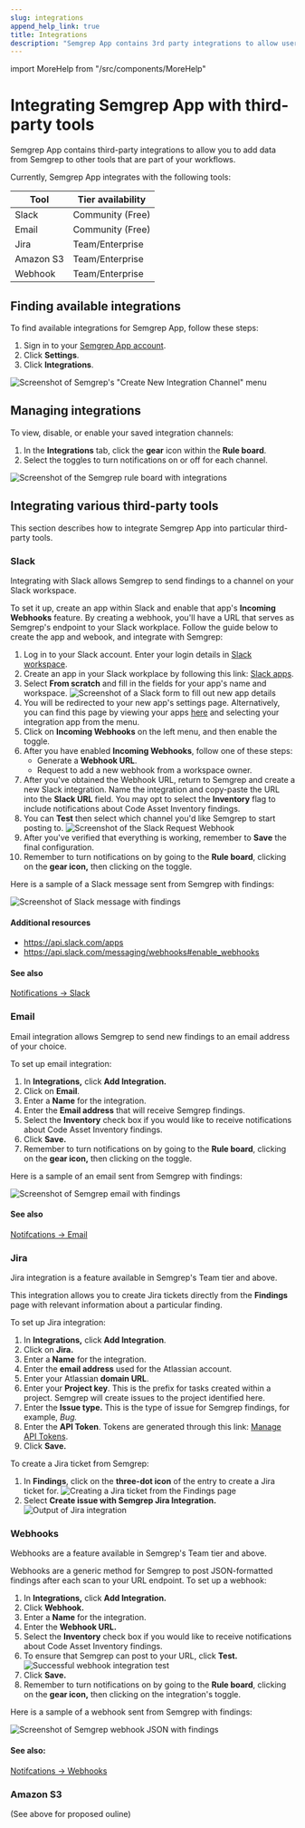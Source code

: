 ```yaml
---
slug: integrations
append_help_link: true
title: Integrations
description: "Semgrep App contains 3rd party integrations to allow users to add data from Semgrep to other tools that are part of their workflows."
---
```


import MoreHelp from "/src/components/MoreHelp"

# Integrating Semgrep App with third-party tools

Semgrep App contains third-party integrations to allow you to add data from Semgrep to other tools that are part of your workflows.

Currently, Semgrep App integrates with the following tools:

| Tool | Tier availability |
| ---- | ---------------- |
| Slack | Community (Free) |
| Email | Community (Free) |
| Jira | Team/Enterprise |
| Amazon S3 | Team/Enterprise |
| Webhook | Team/Enterprise |

## Finding available integrations

To find available integrations for Semgrep App, follow these steps:

1. Sign in to your [Semgrep App account](https://semgrep.dev/).
2. Click **Settings**.
3. Click **Integrations**.

![Screenshot of Semgrep's "Create New Integration Channel" menu](../img/integration-firstview.png)<br />

## Managing integrations

To view, disable, or enable your saved integration channels:

1. In the **Integrations** tab, click the **gear** icon within the **Rule board**.
2. Select the toggles to turn notifications on or off for each channel.

![Screenshot of the Semgrep rule board with integrations](../img/integration-ruleboard.png)<br />

## Integrating various third-party tools

This section describes how to integrate Semgrep App into particular third-party tools.

### Slack

Integrating with Slack allows Semgrep to send findings to a channel on your Slack workspace.

To set it up, create an app within Slack and enable that app's **Incoming Webhooks** feature. By creating a webhook, you'll have a URL that serves as Semgrep's endpoint to your Slack workplace. Follow the guide below to create the app and webook, and integrate with Semgrep:

1. Log in to your Slack account. Enter your login details in [Slack workspace](https://slack.com/workspace-signin).
2. Create an app in your Slack workplace by following this link: [Slack apps](https://api.slack.com/apps?new_app=1).
3. Select **From scratch** and fill in the fields for your app's name and workspace.
![Screenshot of a Slack form to fill out new app details](../img/slack-create-app-name.png)
4. You will be redirected to your new app's settings page. Alternatively, you can find this page by viewing your apps [here](https://api.slack.com/apps) and selecting your integration app from the menu.
5. Click on **Incoming Webhooks** on the left menu, and then enable the toggle.
6. After you have enabled **Incoming Webhooks**, follow one of these steps:
    - Generate a **Webhook URL**.
    - Request to add a new webhook from a workspace owner.
7. After you've obtained the Webhook URL, return to Semgrep and create a new Slack integration. Name the integration and copy-paste the URL into the **Slack URL** field. You may opt to select the **Inventory** flag to include notifications about Code Asset Inventory findings.
8. You can **Test** then select which channel you'd like Semgrep to start posting to.
![Screenshot of the Slack Request Webhook  ](../img/slack-integration-hooktest.png)<br />
9. After you've verified that everything is working, remember to **Save** the final configuration.
10. Remember to turn notifications on by going to the **Rule board**, clicking on the **gear icon,** then clicking on the toggle.

Here is a sample of a Slack message sent from Semgrep with findings:

![Screenshot of Slack message with findings ](../img/slack-semgrep-findings.png)<br />

#### Additional resources

* https://api.slack.com/apps
* https://api.slack.com/messaging/webhooks#enable_webhooks

#### See also

[Notifications -> Slack](notifications.md/#slack)

### Email

Email integration allows Semgrep to send new findings to an email address of your choice.

To set up email integration:

1. In **Integrations,** click **Add Integration.**
2. Click on **Email**.
3. Enter a **Name** for the integration.
4. Enter the **Email address** that will receive Semgrep findings.
5. Select the **Inventory** check box if you would like to receive notifications about Code Asset Inventory findings.
6. Click **Save.**
7. Remember to turn notifications on by going to the **Rule board**, clicking on the **gear icon,** then clicking on the toggle.

Here is a sample of an email sent from Semgrep with findings:

![Screenshot of Semgrep email with findings ](../img/integrations-email-findings.png)<br />

#### See also
[Notifcations -> Email](notifications.md/#email)

### Jira

Jira integration is a feature available in Semgrep's Team tier and above.

This integration allows you to create Jira tickets directly from the **Findings** page with relevant information about a particular finding.

To set up Jira integration:

1. In **Integrations,** click **Add Integration**.
2. Click on **Jira.**
3. Enter a **Name** for the integration.
4. Enter the **email address** used for the Atlassian account.
5. Enter your Atlassian **domain URL**.
6. Enter your **Project key**. This is the prefix for tasks created within a project. Semgrep will create issues to the project identified here.
7. Enter the **Issue type.** This is the type of issue for Semgrep findings, for example, *Bug.*
8. Enter the **API Token**. Tokens are generated through this link: [Manage API Tokens](https://support.atlassian.com/atlassian-account/docs/manage-api-tokens-for-your-atlassian-account).
9. Click **Save.**

To create a Jira ticket from Semgrep:

1. In **Findings**, click on the **three-dot icon** of the entry to create a Jira ticket for.
![Creating a Jira ticket from the Findings page](../img/jira-findings-page.png)<br />
2. Select **Create issue with Semgrep Jira Integration.**
![Output of Jira integration](../img/jira-template.png)


### Webhooks

Webhooks are a feature available in Semgrep's Team tier and above.

Webhooks are a generic method for Semgrep to post JSON-formatted findings after each scan to your URL endpoint.  To set up a webhook:

1. In **Integrations,** click **Add Integration.**
2. Click **Webhook.**
3. Enter a **Name** for the integration.
4. Enter the **Webhook URL.**
5. Select the **Inventory** check box if you would like to receive notifications about Code Asset Inventory findings.
6. To ensure that Semgrep can post to your URL, click **Test.** 
![Successful webhook integration test](../img/webhook-successful-test.png)<br />
7. Click **Save.**
8. Remember to turn notifications on by going to the **Rule board**, clicking on the **gear icon,** then clicking on the integration's toggle.

Here is a sample of a webhook sent from Semgrep with findings:

![Screenshot of Semgrep webhook JSON with findings ](../img/integrations-webhook-findings.png)<br />


#### See also:

[Notifcations -> Webhooks](notifications.md/#webhooks)

### Amazon S3

(See above for proposed ouline)

<MoreHelp />
